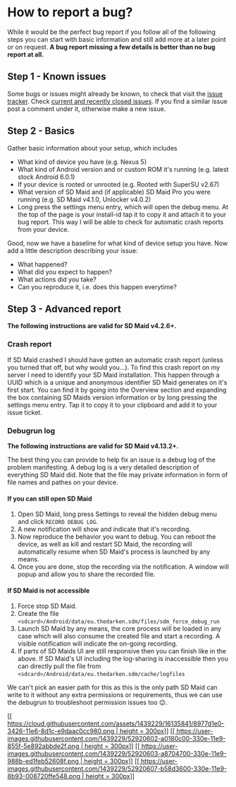 # How to report a bug?

While it would be the perfect bug report if you follow all of the following steps you can start with basic information and still add more at a later point or on request.
**A bug report missing a few details is better than no bug report at all.**

## Step 1 - Known issues
Some bugs or issues might already be known, to check that visit the [issue tracker](https://github.com/d4rken/sdmaid-public/issues). Check [current and recently closed issues](https://github.com/d4rken/sdmaid-public/issues?utf8=%E2%9C%93&q=is%3Aissue). If you find a similar issue post a comment under it, otherwise make a new issue. 

## Step 2 - Basics
Gather basic information about your setup, which includes
* What kind of device you have (e.g. Nexus 5)
* What kind of Android version and or custom ROM it's running (e.g. latest stock Android 6.0.1)
* If your device is rooted or unrooted (e.g. Rooted with SuperSU v2.67)
* What version of SD Maid and (if applicable) SD Maid Pro you were running (e.g. SD Maid v4.1.0, Unlocker v4.0.2)
* Long press the settings menu entry, which will open the debug menu. At the top of the page is your install-id tap it to copy it and attach it to your bug report. This way I will be able to check for automatic crash reports from your device.

Good, now we have a baseline for what kind of device setup you have. Now add a little description describing your issue:
* What happened?
* What did you expect to happen?
* What actions did you take?
* Can you reproduce it, i.e. does this happen everytime?

## Step 3 - Advanced report
**The following instructions are valid for SD Maid v4.2.6+.**
### Crash report
If SD Maid crashed I should have gotten an automatic crash report (unless you turned that off, but why would you...). To find this crash report on my server I need to identify your SD Maid installation. This happen through a UUID which is a unique and anonymous identifier SD Maid generates on it's first start. You can find it by going into the Overview section and expanding the box containing SD Maids version information or by long pressing the settings menu entry. Tap it to copy it to your clipboard and add it to your issue ticket.

### **Debugrun log**
**The following instructions are valid for SD Maid v4.13.2+.**

The best thing you can provide to help fix an issue is a debug log of the problem manifesting. A debug log is a very detailed description of everything SD Maid did. Note that the file may private information in form of file names and pathes on your device.

#### If you can still open SD Maid
1. Open SD Maid, long press Settings to reveal the hidden debug menu and click `RECORD DEBUG LOG`.
2. A new notification will show and indicate that it's recording.
3. Now reproduce the behavior you want to debug. You can reboot the device, as well as kill and restart SD Maid, the recording will automatically resume when SD Maid's process is launched by any means. 
4. Once you are done, stop the recording via the notification. A window will popup and allow you to share the recorded file.

#### If SD Maid is not accessible
1. Force stop SD Maid.
2. Create the file `<sdcard>/Android/data/eu.thedarken.sdm/files/sdm_force_debug_run`
3. Launch SD Maid by any means, the core process will be loaded in any case which will also consume the created file and start a recording. A visible notification will indicate the on-going recording.
4. If parts of SD Maids UI are still responsive then you can finish like in the above. If SD Maid's UI including the log-sharing is inaccessible then you can directly pull the file from `<sdcard>/Android/data/eu.thedarken.sdm/cache/logfiles`

We can't pick an easier path for this as this is the only path SD Maid can write to it without any extra permissions or requirements, thus we can use the debugrun to troubleshoot permission issues too :wink:.

[[[ https://cloud.githubusercontent.com/assets/1439229/16135841/8977d1e0-3426-11e6-8d1c-e9daac0cc980.png | height = 300px]]](https://cloud.githubusercontent.com/assets/1439229/16135841/8977d1e0-3426-11e6-8d1c-e9daac0cc980.png)
[[[ https://user-images.githubusercontent.com/1439229/52920602-a0180c00-330e-11e9-855f-5e892abbde2f.png | height = 300px]]](https://user-images.githubusercontent.com/1439229/52920602-a0180c00-330e-11e9-855f-5e892abbde2f.png)
[[[ https://user-images.githubusercontent.com/1439229/52920603-a8704700-330e-11e9-988b-ed1feb52608f.png | height = 300px]]](https://user-images.githubusercontent.com/1439229/52920603-a8704700-330e-11e9-988b-ed1feb52608f.png)
[[[ https://user-images.githubusercontent.com/1439229/52920607-b58d3600-330e-11e9-8b93-008720ffe548.png | height = 300px]]](https://user-images.githubusercontent.com/1439229/52920607-b58d3600-330e-11e9-8b93-008720ffe548.png)